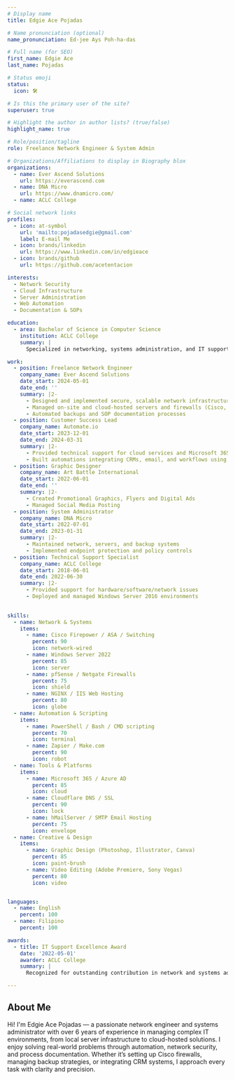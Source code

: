 ```yaml
---
# Display name
title: Edgie Ace Pojadas

# Name pronunciation (optional)
name_pronunciation: Ed-jee Ays Poh-ha-das

# Full name (for SEO)
first_name: Edgie Ace
last_name: Pojadas

# Status emoji
status:
  icon: 🛠️

# Is this the primary user of the site?
superuser: true

# Highlight the author in author lists? (true/false)
highlight_name: true

# Role/position/tagline
role: Freelance Network Engineer & System Admin

# Organizations/Affiliations to display in Biography blox
organizations:
  - name: Ever Ascend Solutions
    url: https://everascend.com
  - name: DNA Micro
    url: https://www.dnamicro.com/
  - name: ACLC College

# Social network links
profiles:
  - icon: at-symbol
    url: 'mailto:pojadasedgie@gmail.com'
    label: E-mail Me
  - icon: brands/linkedin
    url: https://www.linkedin.com/in/edgieace
  - icon: brands/github
    url: https://github.com/acetentacion

interests:
  - Network Security
  - Cloud Infrastructure
  - Server Administration
  - Web Automation
  - Documentation & SOPs

education:
  - area: Bachelor of Science in Computer Science
    institution: ACLC College
    summary: |
      Specialized in networking, systems administration, and IT support. Developed hands-on experience managing Windows Server environments and deploying web-based applications.

work:
  - position: Freelance Network Engineer
    company_name: Ever Ascend Solutions
    date_start: 2024-05-01
    date_end: ''
    summary: |2-
      - Designed and implemented secure, scalable network infrastructure
      - Managed on-site and cloud-hosted servers and firewalls (Cisco, Sophos)
      - Automated backups and SOP documentation processes
  - position: Customer Success Lead
    company_name: Automate.io
    date_start: 2023-12-01
    date_end: 2024-03-31
    summary: |2-
      - Provided technical support for cloud services and Microsoft 365 environments
      - Built automations integrating CRMs, email, and workflows using Zapier and Make.com
  - position: Graphic Designer
    company_name: Art Battle International
    date_start: 2022-06-01
    date_end: ''
    summary: |2-
      - Created Promotional Graphics, Flyers and Digital Ads
      - Managed Social Media Posting
  - position: System Administrator
    company_name: DNA Micro
    date_start: 2022-07-01
    date_end: 2023-01-31
    summary: |2-
      - Maintained network, servers, and backup systems
      - Implemented endpoint protection and policy controls
  - position: Technical Support Specialist
    company_name: ACLC College
    date_start: 2018-06-01
    date_end: 2022-06-30
    summary: |2-
      - Provided support for hardware/software/network issues
      - Deployed and managed Windows Server 2016 environments
  

skills:
  - name: Network & Systems
    items:
      - name: Cisco Firepower / ASA / Switching
        percent: 90
        icon: network-wired
      - name: Windows Server 2022
        percent: 85
        icon: server
      - name: pfSense / Netgate Firewalls
        percent: 75
        icon: shield
      - name: NGINX / IIS Web Hosting
        percent: 80
        icon: globe
  - name: Automation & Scripting
    items:
      - name: PowerShell / Bash / CMD scripting
        percent: 70
        icon: terminal
      - name: Zapier / Make.com
        percent: 90
        icon: robot
  - name: Tools & Platforms
    items:
      - name: Microsoft 365 / Azure AD
        percent: 85
        icon: cloud
      - name: Cloudflare DNS / SSL
        percent: 90
        icon: lock
      - name: hMailServer / SMTP Email Hosting
        percent: 75
        icon: envelope
  - name: Creative & Design
    items:
      - name: Graphic Design (Photoshop, Illustrator, Canva)
        percent: 85
        icon: paint-brush
      - name: Video Editing (Adobe Premiere, Sony Vegas)
        percent: 80
        icon: video


languages:
  - name: English
    percent: 100
  - name: Filipino
    percent: 100

awards:
  - title: IT Support Excellence Award
    date: '2022-05-01'
    awarder: ACLC College
    summary: |
      Recognized for outstanding contribution in network and systems administration and student support.

---
```


## About Me

Hi! I'm Edgie Ace Pojadas — a passionate network engineer and systems administrator with over 6 years of experience in managing complex IT environments, from local server infrastructure to cloud-hosted solutions. I enjoy solving real-world problems through automation, network security, and process documentation. Whether it’s setting up Cisco firewalls, managing backup strategies, or integrating CRM systems, I approach every task with clarity and precision.

